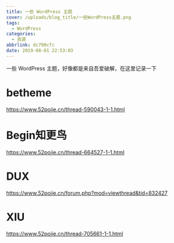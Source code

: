 ```yaml
---
title: 一些 WordPress 主题
cover: /uploads/blog_title/一些WordPress主题.png
tags:
  - WordPress
categories:
  - 资源
abbrlink: dc790cfc
date: 2019-08-01 22:53:03
---
```

一些 WordPress 主题，好像都是来自吾爱破解，在这里记录一下

# betheme

<https://www.52pojie.cn/thread-590043-1-1.html>

# Begin知更鸟

<https://www.52pojie.cn/thread-664527-1-1.html>

# DUX

<https://www.52pojie.cn/forum.php?mod=viewthread&tid=832427>

# XIU
<https://www.52pojie.cn/thread-705661-1-1.html>
